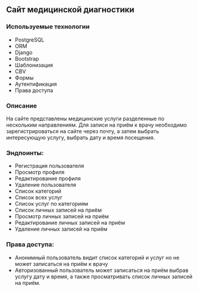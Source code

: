 ## Сайт медицинской диагностики

### Используемые технологии

- PostgreSQL
- ORM
- Django
- Bootstrap
- Шаблонизация
- CBV
- Формы
- Аутентификация
- Права доступа

### Описание

На сайте представлены медицинские услуги разделенные по нескольким направлениям.
Для записи на приём к врачу необходимо зарегистрироваться на сайте через почту, а затем выбрать интересующую услугу, выбрать дату и время посещения.

### Эндпоинты:

- Регистрация пользователя
- Просмотр профиля
- Редактирование профиля
- Удаление пользователя
- Список категорий
- Список всех услуг
- Список услуг по категориям
- Список личных записей на приём
- Просмотр личных записей на приём
- Редактирование личных записей на приём
- Удаление личных записей на приём

### Права доступа:
- Анонимный пользователь видит список категорий и услуг но не может записаться на приём к врачу
- Авторизованный пользователь может записаться на приём выбрав услугу дату и время, а также просматривать список личных записей на приём.

